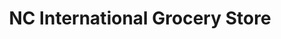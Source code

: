 ---
title: "NC International Grocery Store"
url: /raleigh/nc-international-grocery-store/
shop: Supermarkt
---